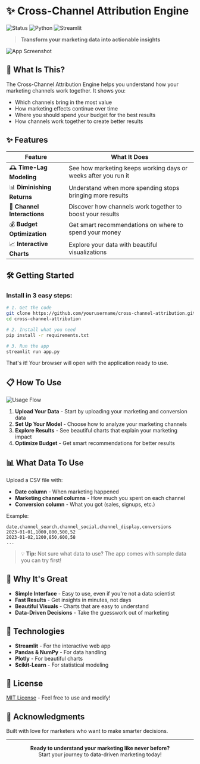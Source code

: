 # ✨ Cross-Channel Attribution Engine

![Status](https://img.shields.io/badge/Status-Active-brightgreen)
![Python](https://img.shields.io/badge/Python-3.8+-blue)
![Streamlit](https://img.shields.io/badge/Streamlit-1.22.0-red)

> **Transform your marketing data into actionable insights**

![App Screenshot](https://i.ibb.co/CPyyGVf/attribution-engine-mockup.png)

## 🚀 What Is This?

The Cross-Channel Attribution Engine helps you understand how your marketing channels work together. It shows you:

- Which channels bring in the most value
- How marketing effects continue over time
- Where you should spend your budget for the best results
- How channels work together to create better results

## ✨ Features

| Feature | What It Does |
|---------|-------------|
| 🕰️ **Time-Lag Modeling** | See how marketing keeps working days or weeks after you run it |
| 📊 **Diminishing Returns** | Understand when more spending stops bringing more results |
| 🔄 **Channel Interactions** | Discover how channels work together to boost your results |
| 💰 **Budget Optimization** | Get smart recommendations on where to spend your money |
| 📈 **Interactive Charts** | Explore your data with beautiful visualizations |

## 🛠️ Getting Started

### Install in 3 easy steps:

```bash
# 1. Get the code
git clone https://github.com/yourusername/cross-channel-attribution.git
cd cross-channel-attribution

# 2. Install what you need
pip install -r requirements.txt

# 3. Run the app
streamlit run app.py
```

That's it! Your browser will open with the application ready to use.

## 📋 How To Use

![Usage Flow](https://i.ibb.co/W3j7KrL/usage-flow.png)

1. **Upload Your Data** - Start by uploading your marketing and conversion data
2. **Set Up Your Model** - Choose how to analyze your marketing channels
3. **Explore Results** - See beautiful charts that explain your marketing impact
4. **Optimize Budget** - Get smart recommendations for better results

## 📊 What Data To Use

Upload a CSV file with:

- **Date column** - When marketing happened
- **Marketing channel columns** - How much you spent on each channel
- **Conversion column** - What you got (sales, signups, etc.)

Example:

```
date,channel_search,channel_social,channel_display,conversions
2023-01-01,1000,800,500,52
2023-01-02,1200,850,600,58
...
```

> 💡 **Tip:** Not sure what data to use? The app comes with sample data you can try first!

## 🌟 Why It's Great

- **Simple Interface** - Easy to use, even if you're not a data scientist
- **Fast Results** - Get insights in minutes, not days
- **Beautiful Visuals** - Charts that are easy to understand
- **Data-Driven Decisions** - Take the guesswork out of marketing

## 🔧 Technologies

- **Streamlit** - For the interactive web app
- **Pandas & NumPy** - For data handling
- **Plotly** - For beautiful charts
- **Scikit-Learn** - For statistical modeling

## 📝 License

[MIT License](LICENSE) - Feel free to use and modify!

## 🙏 Acknowledgments

Built with love for marketers who want to make smarter decisions.

---

<p align="center">
  <b>Ready to understand your marketing like never before?</b><br>
  Start your journey to data-driven marketing today!
</p>